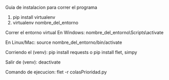 Guia de instalacion para correr el programa

1. pip install virtualenv
2. virtualenv nombre_del_entorno

Correr el entorno virtual
En Windows:
nombre_del_entorno\Scripts\activate

En Linux/Mac:
source nombre_del_entorno/bin/activate

Corriendo el (venv):
pip install requests o
pip install flet, simpy

Salir de (venv):
deactivate

Comando de ejecucion:
flet -r colasPrioridad.py
